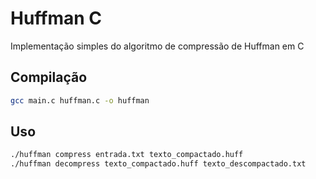 # Huffman C

Implementação simples do algoritmo de compressão de Huffman em C

## Compilação

```bash
gcc main.c huffman.c -o huffman
```

## Uso

```bash
./huffman compress entrada.txt texto_compactado.huff
./huffman decompress texto_compactado.huff texto_descompactado.txt
```
